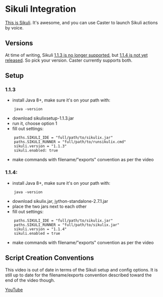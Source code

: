 # Sikuli Integration

[This is Sikuli](http://www.sikuli.org). It's awesome, and you can use Caster to launch Sikuli actions by voice.

## Versions

At time of writing, Sikuli [1.1.3 is no longer supported](https://raiman.github.io/SikuliX1/downloads.html), but [1.1.4 is not yet released](https://launchpad.net/sikuli/sikulix). So pick your version. Caster currently supports both.

## Setup

### 1.1.3

- install Java 8+, make sure it's on your path with:
```
    java -version
```  
- download sikulixsetup-1.1.3.jar
- run it, choose option 1
- fill out settings:
```
    paths.SIKULI_IDE = "full/path/to/sikulix.jar"
    paths.SIKULI_RUNNER = "full/path/to/runsikulix.cmd"
    sikuli.version = "1.1.3"
    sikuli.enabled: true
```
- make commands with filename/"exports" convention as per the video

### 1.1.4:
- install Java 8+, make sure it's on your path with:
```
    java -version
```  
- download sikulix.jar, jython-standalone-2.7.1.jar
- place the two jars next to each other
- fill out settings:
```
    paths.SIKULI_IDE = "full/path/to/sikulix.jar"
    paths.SIKULI_RUNNER = "full/path/to/sikulix.jar"
    sikuli.version = "1.1.4"
    sikuli.enabled = true
```
- make commands with filename/"exports" convention as per the video

## Script Creation Conventions

This video is out of date in terms of the Sikuli setup and config options. It is still up to date for the filename/exports convention described toward the end of the video though.

[YouTube](https://youtu.be/RFdsD2OgDzk?list=PLV6JPhkq1x8LHu02YefhUU9rXiB2PK8tc)


